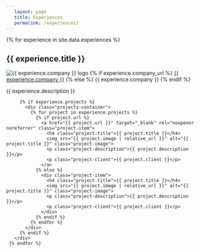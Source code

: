 ```yaml
---
   layout: page
   title: Expériences
   permalink: /experiences/
---
```


<div class="experiences-container">
     {% for experience in site.data.experiences %}
       <div class="experience-item">
         <h2 class="experience-title">{{ experience.title }}</h2>
         <div class="experience-company">
           <img src="{{ experience.logo | relative_url }}" alt="{{ experience.company }} logo" class="company-logo">
           <span class="company-name">
             {% if experience.company_url %}
               <a href="{{ experience.company_url }}" target="_blank" rel="noopener noreferrer">{{ experience.company }}</a>
             {% else %}
               {{ experience.company }}
             {% endif %}
           </span>
         </div>
         <p class="experience-description">{{ experience.description }}</p>
         
         {% if experience.projects %}
           <div class="projects-container">
             {% for project in experience.projects %}
               {% if project.url %}
                 <a href="{{ project.url }}" target="_blank" rel="noopener noreferrer" class="project-item">
                   <h4 class="project-title">{{ project.title }}</h4>
                   <img src="{{ project.image | relative_url }}" alt="{{ project.title }}" class="project-image">
                   <p class="project-description">{{ project.description }}</p>
                   <p class="project-client">{{ project.client }}</p>
                 </a>
               {% else %}
                 <div class="project-item">
                   <h4 class="project-title">{{ project.title }}</h4>
                   <img src="{{ project.image | relative_url }}" alt="{{ project.title }}" class="project-image">
                   <p class="project-description">{{ project.description }}</p>
                   <p class="project-client">{{ project.client }}</p>
                 </div>
               {% endif %}
             {% endfor %}
           </div>
         {% endif %}
       </div>
     {% endfor %}
</div>